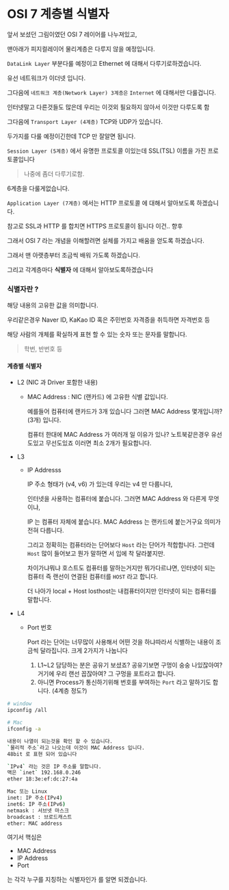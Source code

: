 # OSI 7 계층별 식별자



앞서 보셨던 그림이였던 OSI 7 레이어를 나누져있고,

맨아래가 피지컬레이어 물리계층은 다루지 않을 예정입니다.



`DataLink Layer` 부분다룰 예정이고 Ethernet 에 대해서 다루기로하겠습니다.

유선 네트워크가 이더넷 입니다. 



그다음에 `네트워크 계층(Network Layer) 3계층은` `Internet` 에 대해서만 다룰겁니다.

인터넷말고 다른것들도 많은데 우리는 이것외 필요하지 않아서 이것만 다루도록 함



그다음에 `Transport Layer (4계층)` TCP와 UDP가 있습니다. 

두가지를 다룰 예정이긴한데 TCP 만 잘알면 됩니다.



`Session Layer (5계층)` 에서 유명한 프로토콜 이있는데 SSL(TSL) 이름을 가진 프로토콜입니다

> 나중에 좀더 다루기로함.



6계층을 다룰게없습니다.



`Application Layer (7계층)` 에서는 HTTP 프로토콜 에 대해서 알아보도록 하겠습니다. 



참고로 SSL과 HTTP 를 합치면 HTTPS 프로토콜이 됩니다 이건.. 향후



그래서 OSI 7 라는 개념을 이해할려면 실체를 가지고 배움을 얻도록 하겠습니다.

그래서 맨 아랫층부터 조금씩 배워 가도록 하겠습니다.



그리고 각계층마다 **식별자** 에 대해서 알아보도록하겠습니다



### 식별자란 ?

해당 내용의 고유한 값을 의미합니다.

우리같은경우 Naver ID, KaKao ID 혹은 주민번호 자격증을 취득하면 자격번호 등 

해당 사람의 개체를 확실하게 표현 할 수 있는 숫자 또는 문자를 말합니다. 

> 학번, 반번호 등 



#### 계층별 식별자

- L2 (NIC 과 Driver 포함한 내용) 

  - MAC Address : NIC (랜카드) 에 고유한 식별 값입니다.

    예를들어 컴퓨터에 랜카드가 3개 있습니다 그러면 MAC Address 몇개입니까? (3개) 입니다.

    컴퓨터 한대에 MAC Address 가 여러개 일 이유가 있나? 노트북같은경우 유선도있고 무선도있죠 이러면 최소 2개가 필요합니다.

  

- L3 

  - IP Addresss

    IP 주소 형태가 (v4, v6) 가 있는데 우리는 v4 만 다룹니다, 

    인터넷을 사용하는 컴퓨터에 붙습니다. 그러면 MAC Address 와 다른게 무엇이냐, 

    IP 는 컴퓨터 자체에 붙습니다. MAC Address 는 랜카드에 붙는거구요 의미가 전혀 다릅니다.

    그리고 정확히는 컴퓨터라는 단어보다 `Host` 라는 단어가 적합합니다. 그런데 `Host` 많이 들어보고 뭔가 말하면 서 입에 착 달라붙지만.

    차이가냐뭐냐 호스트도 컴퓨터를 말하는거지만 뭐가다르냐면, 인터넷이 되는 컴퓨터 즉 랜선이 연결된 컴퓨터를 `HOST` 라고 합니다.

    더 나아가 local + Host  losthost는 내컴퓨터이지만 인터넷이 되는 컴퓨터를 말합니다.

    

- L4 

  - Port 번호 

    Port 라는 단어는 너무많이 사용해서 어떤 것을 하냐따라서 식별하는 내용이 조금씩 달라집니다. 크게 2가지가 나눕니다

    1. L1~L2 담당하는 분은 공유기 보셨죠? 공유기보면 구멍이 숭숭 나있잖아여? 거기에 우리 랜선 꼽잖아여? 그 구멍을 포트라고 합니다.
    2. 아니면 Process가 통신하기위해 번호를 부여하는 `Port` 라고 말하기도 합니다. (4계층 정도?)



```sh
# window 
ipconfig /all

# Mac
ifconfig -a 

내용이 나열이 되는것을 확인 할 수 있습니다.
`물리적 주소`라고 나오는데 이것이 MAC Address 입니다.
48bit 로 표현 되어 있습니다

`IPv4` 라는 것은 IP 주소를 말합니다.
맥은 `inet` 192.168.0.246
ether 18:3e:ef:dc:27:4a

Mac 또는 Linux
inet: IP 주소(IPv4)
inet6: IP 주소(IPv6)
netmask : 서브넷 마스크
broadcast : 브로드캐스트
ether: MAC address
```





여기서 핵심은

- MAC Address
- IP Address
- Port 



는 각각 누구를 지칭하는 식별자인가 를 알면 되겠습니다.

